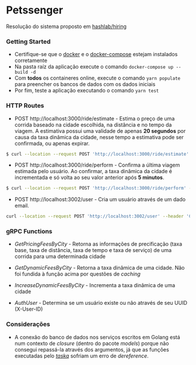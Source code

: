 # Petssenger

Resolução do sistema proposto em [hashlab/hiring](https://github.com/hashlab/hiring/blob/5ae82743d1afd7f741d59ee63ffa8149ffa12660/challenges/pt-br/backend-finance-challenge.md)

### Getting Started

- Certifique-se que o [docker](https://docs.docker.com/install/) e o [docker-compose](https://docs.docker.com/compose/install/) estejam instalados corretamente
- Na pasta raíz da aplicação execute o comando `docker-compose up --build -d`
- Com **todos** os containeres online, execute o comando `yarn populate` para preencher os bancos de dados com os dados iniciais
- Por fim, teste a aplicação executando o comando `yarn test`

### HTTP Routes

- POST http://localhost:3000/ride/estimate - Estima o preço de uma corrida baseado na cidade escolhida, na distância e no tempo da viagem. A estimativa possui uma validade de apenas **20 segundos** por causa da taxa dinâmica da cidade, nesse tempo a estimativa pode ser confirmada, ou apenas expirar.

```sh
$ curl --location --request POST 'http://localhost:3000/ride/estimate' --header 'Content-Type: application/json' --header 'X-User-ID: 08842beb-a4fc-4cb2-9f87-d80f1a2d5045' --data-raw '{ "city": "RIO_DE_JANEIRO", "distance": 7.23, "time": 19.6 }'
```

- POST http://localhost:3000/ride/perform - Confirma a última viagem estimada pelo usuário. Ao confirmar, a taxa dinâmica da cidade é incrementada e só volta ao seu valor anterior após **5 minutos**.

```sh
$ curl --location --request POST 'http://localhost:3000/ride/perform' --header 'X-User-ID: 08842beb-a4fc-4cb2-9f87-d80f1a2d5045'
```

- POST http://localhost:3002/user - Cria um usuário através de um dado email.

```sh
curl --location --request POST 'http://localhost:3002/user' --header 'Content-Type: application/json' --data-raw '{ "email": "next@petssenger.com" }'
```

### gRPC Functions

- _GetPricingFeesByCity_ - Retorna as informações de precificação (taxa base, taxa de distância, taxa de tempo e taxa de serviço) de uma corrida para uma determinada cidade

- _GetDynamicFeesByCity_ - Retorna a taxa dinâmica de uma cidade. Não foi fundida à função acima por questões de _caching_

- _IncreaseDynamicFeesByCity_ - Incrementa a taxa dinâmica de uma cidade

- _AuthUser_ - Determina se um usuário existe ou não através de seu UUID (X-User-ID)

### Considerações

- A conexão do banco de dados nos serviços escritos em Golang está num contexto de _closure_ (dentro do pacote _models_) porque não consegui repassá-la através dos argumentos, já que as funções executadas pelo [_taskq_](https://github.com/vmihailenco/taskq) sofriam um erro de _dereference_.
